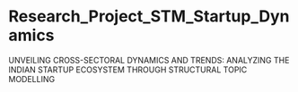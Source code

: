 # Research_Project_STM_Startup_Dynamics
UNVEILING CROSS-SECTORAL DYNAMICS  AND TRENDS: ANALYZING THE INDIAN  STARTUP ECOSYSTEM THROUGH  STRUCTURAL TOPIC MODELLING
